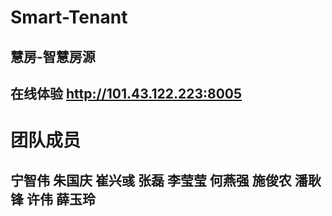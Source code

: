 # Smart-Tenant
## 慧房-智慧房源

## 在线体验 <http://101.43.122.223:8005>

# 团队成员
## 宁智伟 朱国庆 崔兴彧 张磊 李莹莹 何燕强 施俊农 潘耿锋 许伟 薛玉玲

